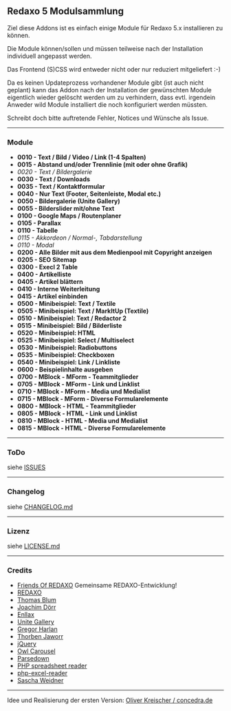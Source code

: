 ## Redaxo 5 Modulsammlung


Ziel diese Addons ist es einfach einige Module für Redaxo 5.x installieren zu können.

Die Module können/sollen und müssen teilweise nach der Installation individuell angepasst werden.

Das Frontend (S)CSS wird entweder nicht oder nur reduziert mitgeliefert :-)

Da es keinen Updateprozess vorhandener Module gibt (ist auch nicht geplant) kann das Addon nach der Installation der gewünschten Module eigentlich wieder gelöscht werden um zu verhindern, dass evtl. irgendein Anweder wild Module installiert die noch konfiguriert werden müssten.

Schreibt doch bitte auftretende Fehler, Notices und Wünsche als Issue.

___

### Module

* **0010 - Text / Bild / Video / Link (1-4 Spalten)**
* **0015 - Abstand und/oder Trennlinie (mit oder ohne Grafik)**
* _0020 - Text / Bildergalerie_
* **0030 - Text / Downloads**
* **0035 - Text / Kontaktformular**
* **0040 - Nur Text (Footer, Seitenleiste, Modal etc.)**
* **0050 - Bildergalerie (Unite Gallery)**
* **0055 - Bilderslider mit/ohne Text**
* **0100 - Google Maps / Routenplaner**
* **0105 - Parallax**
* **0110 - Tabelle**
* _0115 - Akkordeon / Normal-, Tabdarstellung_
* _0110 - Modal_
* **0200 - Alle Bilder mit aus dem Medienpool mit Copyright anzeigen**
* **0205 - SEO Sitemap**
* **0300 - Execl 2 Table**
* **0400 - Artikelliste**
* **0405 - Artikel blättern**
* **0410 - Interne Weiterleitung**
* **0415 - Artikel einbinden**
* **0500 - Minibeispiel: Text / Textile**
* **0505 - Minibeispiel: Text / MarkItUp (Textile)**
* **0510 - Minibeispiel: Text / Redactor 2**
* **0515 - Minibeispiel: Bild / Bilderliste**
* **0520 - Minibeispiel: HTML**
* **0525 - Minibeispiel: Select / Multiselect**
* **0530 - Minibeispiel: Radiobuttons**
* **0535 - Minibeispiel: Checkboxen**
* **0540 - Minibeispiel: Link / Linkliste**
* **0600 - Beispielinhalte ausgeben**
* **0700 - MBlock - MForm - Teammitglieder**
* **0705 - MBlock - MForm - Link und Linklist**
* **0710 - MBlock - MForm - Media und Medialist**
* **0715 - MBlock - MForm - Diverse Formularelemente**
* **0800 - MBlock - HTML - Teammitglieder**
* **0805 - MBlock - HTML - Link und Linklist**
* **0810 - MBlock - HTML - Media und Medialist**
* **0815 - MBlock - HTML - Diverse Formularelemente**


___
### ToDo

siehe [ISSUES](https://github.com/olien/REX5-Modulsammlung/issues/)

___
### Changelog

siehe [CHANGELOG.md](CHANGELOG.md)

___
### Lizenz

siehe [LICENSE.md](LICENSE.md)


___
### Credits

* [Friends Of REDAXO](https://github.com/FriendsOfREDAXO) Gemeinsame REDAXO-Entwicklung!
* [REDAXO](http://www.redaxo.org/)
* [Thomas Blum](https://github.com/tbaddade)
* [Joachim Dörr](https://github.com/joachimdoerr)
* [Enllax](http://mmkjony.github.io/enllax.js/)
* [Unite Gallery](https://github.com/vvvmax/unitegallery)
* [Gregor Harlan](https://github.com/gharlan)
* [Thorben Jaworr](https://github.com/eaCe)
* [jQuery](https://jquery.com)
* [Owl Carousel](https://github.com/OwlFonk/OwlCarousel)
* [Parsedown](http://parsedown.org/)
* [PHP spreadsheet reader](https://github.com/nuovo/spreadsheet-reader)
* [php-excel-reader](https://code.google.com/archive/p/php-excel-reader/)
* [Sascha Weidner](https://github.com/Sioweb)


---

Idee und Realisierung der ersten Version: [Oliver Kreischer / concedra.de](http://concedra.de)





